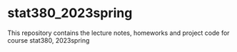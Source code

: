 # stat380_2023spring
This repository contains the lecture notes, homeworks and project code for course stat380, 2023spring
